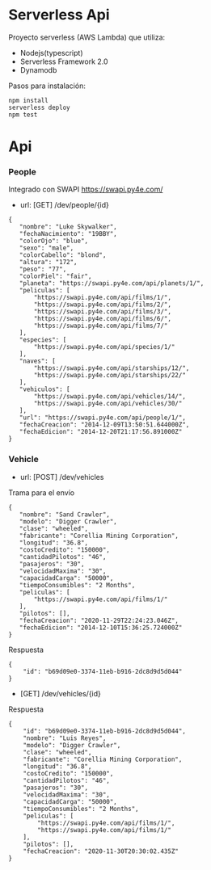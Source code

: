 # Serverless Api

Proyecto serverless (AWS Lambda) que utiliza:

- Nodejs(typescript)
- Serverless Framework 2.0
- Dynamodb

Pasos para instalación:


```shell
npm install
serverless deploy
npm test
```

# Api

### People
Integrado con SWAPI https://swapi.py4e.com/
 - url: [GET] /dev/people/{id}
 
 ```shell script
{
    "nombre": "Luke Skywalker",
    "fechaNacimiento": "19BBY",
    "colorOjo": "blue",
    "sexo": "male",
    "colorCabello": "blond",
    "altura": "172",
    "peso": "77",
    "colorPiel": "fair",
    "planeta": "https://swapi.py4e.com/api/planets/1/",
    "peliculas": [
        "https://swapi.py4e.com/api/films/1/",
        "https://swapi.py4e.com/api/films/2/",
        "https://swapi.py4e.com/api/films/3/",
        "https://swapi.py4e.com/api/films/6/",
        "https://swapi.py4e.com/api/films/7/"
    ],
    "especies": [
        "https://swapi.py4e.com/api/species/1/"
    ],
    "naves": [
        "https://swapi.py4e.com/api/starships/12/",
        "https://swapi.py4e.com/api/starships/22/"
    ],
    "vehiculos": [
        "https://swapi.py4e.com/api/vehicles/14/",
        "https://swapi.py4e.com/api/vehicles/30/"
    ],
    "url": "https://swapi.py4e.com/api/people/1/",
    "fechaCreacion": "2014-12-09T13:50:51.644000Z",
    "fechaEdicion": "2014-12-20T21:17:56.891000Z"
}
```

### Vehicle
 - url: [POST] /dev/vehicles

Trama para el envío
 ```shell script
{
    "nombre": "Sand Crawler",
    "modelo": "Digger Crawler",
    "clase": "wheeled",
    "fabricante": "Corellia Mining Corporation",
    "longitud": "36.8",
    "costoCredito": "150000",
    "cantidadPilotos": "46",
    "pasajeros": "30",
    "velocidadMaxima": "30",
    "capacidadCarga": "50000",
    "tiempoConsumibles": "2 Months",
    "peliculas": [
        "https://swapi.py4e.com/api/films/1/"
    ],
    "pilotos": [],
    "fechaCreacion": "2020-11-29T22:24:23.046Z",
    "fechaEdicion": "2014-12-10T15:36:25.724000Z"
}
```

Respuesta
```shell script
{
    "id": "b69d09e0-3374-11eb-b916-2dc8d9d5d044"
}
```

- [GET] /dev/vehicles/{id}

Respuesta
```shell script
{
    "id": "b69d09e0-3374-11eb-b916-2dc8d9d5d044",
    "nombre": "Luis Reyes",
    "modelo": "Digger Crawler",
    "clase": "wheeled",
    "fabricante": "Corellia Mining Corporation",
    "longitud": "36.8",
    "costoCredito": "150000",
    "cantidadPilotos": "46",
    "pasajeros": "30",
    "velocidadMaxima": "30",
    "capacidadCarga": "50000",
    "tiempoConsumibles": "2 Months",
    "peliculas": [
        "https://swapi.py4e.com/api/films/1/",
        "https://swapi.py4e.com/api/films/1/"
    ],
    "pilotos": [],
    "fechaCreacion": "2020-11-30T20:30:02.435Z"
}
```